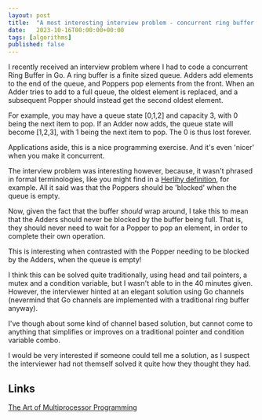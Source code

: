 ```yaml
---
layout: post
title:  "A most interesting interview problem - concurrent ring buffer in Go"
date:   2023-10-16T00:00:00+00:00
tags: [algorithms]
published: false
---
```


I recently received an interview problem where I had to code a concurrent Ring Buffer in Go. A ring buffer is a finite sized queue. Adders add elements to the end of the queue, and Poppers pop elements from the front. When an Adder tries to add to a full queue, the oldest element is replaced, and a subsequent Popper should instead get the second oldest element.

For example, you may have a queue state [0,1,2] and capacity 3, with 0 being the next item to pop. If an Adder now adds, the queue state will become [1,2,3], with 1 being the next item to pop. The 0 is thus lost forever.

Applications aside, this is a nice programming exercise. And it's even 'nicer' when you make it concurrent. 

The interview problem was interesting however, because, it wasn't phrased in formal terminologies, like you might find in a [Herlihy definition](https://dl.acm.org/doi/10.5555/1734069), for example. All it said was that the Poppers should be 'blocked' when the queue is empty.

Now, given the fact that the buffer _should_ wrap around, I take this to mean that the Adders should never be blocked by the buffer being full. That is, they should never need to wait for a Popper to pop an element, in order to complete their own operation.

This is interesting when contrasted with the Popper needing to be blocked by the Adders, when the queue is empty!

I think this can be solved quite traditionally, using head and tail pointers, a mutex and a condition variable, but I wasn't able to in the 40 minutes given. However, the interviewer hinted at an elegant solution using Go channels (nevermind that Go channels are implemented with a traditional ring buffer anyway). 

I've though about some kind of channel based solution, but cannot come to anything that simplifies or improves on a traditional pointer and condition variable combo. 

I would be very interested if someone could tell me a solution, as I suspect the interviewer had not themself solved it quite how they thought they had.

## Links

[The Art of Multiprocessor Programming](https://dl.acm.org/doi/10.5555/1734069)
